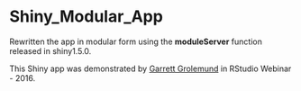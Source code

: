 # Shiny_Modular_App

Rewritten the app in modular form using the **moduleServer** function released in shiny1.5.0.   

This Shiny app was demonstrated by [Garrett Grolemund](https://github.com/garrettgman) in RStudio Webinar - 2016.
